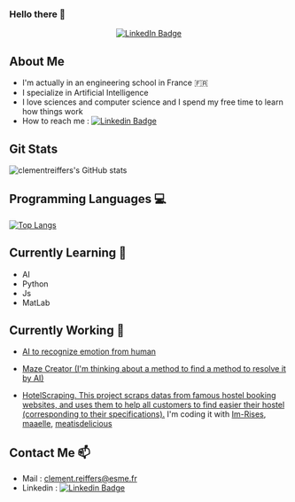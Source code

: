 ### Hello there 👋 

<p align="center">
<a href="https://fr.linkedin.com/in/cl%C3%A9ment-reiffers-bb8983185"><img src="https://img.shields.io/badge/LinkedIn-blue?style=for-the-badge&logo=linkedin&logoColor=white" alt="LinkedIn Badge"></a>
</p>

## About Me 
-   I'm actually in an engineering school in France 🇫🇷
-   I specialize in Artificial Intelligence 
-   I love sciences and computer science and I spend my free time to learn how things work
-   How to reach me : [![Linkedin Badge](https://img.shields.io/badge/-ClementReiffers-blue?style=flat&logo=Linkedin&logoColor=white)](https://fr.linkedin.com/in/cl%C3%A9ment-reiffers-bb8983185)

## Git Stats 
![clementreiffers's GitHub stats](https://github-readme-stats.vercel.app/api?username=clementreiffers&show_icons=true&count_private=true&theme=chartreuse-dark)


## Programming Languages 💻

[![Top Langs](https://github-readme-stats.vercel.app/api/top-langs/?username=clementreiffers&langs_count=10&hide=Objective-C,M4&layout=compact&theme=chartreuse-dark)](https://github.com/clementreiffers/github-readme-stats)


## Currently Learning 🌱

-   AI
-   Python
-   Js
-   MatLab

## Currently Working 🔭

- <a href="https://github.com/clementreiffers/AIEmotionRecognition/tree/main"> AI to recognize emotion from human </a>
- <a href="https://github.com/clementreiffers/MazeCreator"> Maze Creator (I'm thinking about a method to find a method to resolve it by AI) </a>

- <a href="https://github.com/clementreiffers/HotelScraping"> HotelScraping. This project scraps datas from famous hostel booking websites, and uses them to help all customers to find easier their hostel (corresponding to their specifications).</a> I'm coding it with <a href='https://github.com/Im-Rises/'>Im-Rises</a>, <a href='https://github.com/maaelle/'>maaelle</a>, <a href='https://github.com/meatisdelicious/'>meatisdelicious</a>

## Contact Me 📫

-   Mail : clement.reiffers@esme.fr
-   Linkedin : [![Linkedin Badge](https://img.shields.io/badge/-ClementReiffers-blue?style=flat&logo=Linkedin&logoColor=white)](https://fr.linkedin.com/in/cl%C3%A9ment-reiffers-bb8983185)

<!--
**clementreiffers/clementreiffers** is a ✨ _special_ ✨ repository because its `README.md` (this file) appears on your GitHub profile.

Here are some ideas to get you started:

- 🔭 I’m currently working on ...
- 🌱 I’m currently learning ...
- 👯 I’m looking to collaborate on ...
- 🤔 I’m looking for help with ...
- 💬 Ask me about ...
- 📫 How to reach me: ...
- 😄 Pronouns: ...
- ⚡ Fun fact: ...
-->
